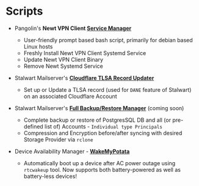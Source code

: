 # Scripts
- Pangolin's **Newt VPN Client [Service Manager](https://github.com/dpurnam/scripts/tree/main/newt)**
  - User-friendly prompt based bash script, primarily for debian based Linux hosts
  - Freshly Install Newt VPN Client Systemd Service
  - Update Newt VPN Client Binary
  - Remove Newt Systemd Service
    
- Stalwart Mailserver's **[Cloudflare TLSA Record Updater](https://github.com/dpurnam/scripts/tree/main/stalwart)**
  -  Set up or Update a TLSA record (used for `DANE` feature of Stalwart) on an associated Cloudflare Account

- Stalwart Mailserver's **[Full Backup/Restore Manager](https://github.com/dpurnam/scripts/tree/main/stalwart)** (coming soon)
  -  Complete backup or restore of PostgresSQL DB and all (or pre-defined list of) Accounts - `Individual type Principals`
  -  Compression and Encryption before/after syncing with desired Storage Provider via `rclone`

- Device Availability Manager - **[WakeMyPotata](https://github.com/dpurnam/scripts/tree/main/WakeMyPotata)**
  - Automatically boot up a device after AC power outage using `rtcwakeup` tool. Now supports both battery-powered as well as battery-less devices!
